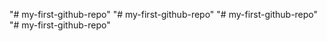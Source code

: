 "# my-first-github-repo" 
"# my-first-github-repo" 
"# my-first-github-repo" 
"# my-first-github-repo" 
